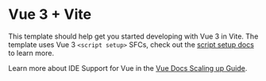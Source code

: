 # Vue 3 + Vite

This template should help get you started developing with Vue 3 in Vite. The template uses Vue 3
`<script setup>` SFCs, check out the
[script setup docs](https://v3.vuejs.org/api/sfc-script-setup.html#sfc-script-setup) to learn more.

Learn more about IDE Support for Vue in the
[Vue Docs Scaling up Guide](https://vuejs.org/guide/scaling-up/tooling.html#ide-support).
